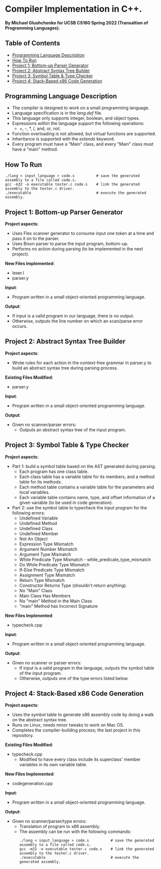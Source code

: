 # Compiler Implementation in C++.
#### By Michael Glushchenko for UCSB CS160 Spring 2022 (Transaltion of Programming Languages).

## Table of Contents
* [Programming Language Description](https://github.com/mglush/code_generation/blob/main/README.md#programming-language-description)
* [How To Run](https://github.com/mglush/code_generation/blob/main/README.md#how-to-run)
* [Project 1: Bottom-up Parser Generator](https://github.com/mglush/code_generation/blob/main/README.md#project-1-bottom-up-parser-generator)
* [Project 2: Abstract Syntax Tree Builder](https://github.com/mglush/code_generation/blob/main/README.md#project-2-abstract-syntax-tree-builder)
* [Project 3: Symbol Table & Type Checker](https://github.com/mglush/code_generation/blob/main/README.md#project-3-symbol-table-type-checker)
* [Project 4: Stack-Based x86 Code Generation](https://github.com/mglush/code_generation/blob/main/README.md#project-4-stack-based-x86-code-generation)

## Programming Language Description
  - The compiler is designed to work on a small programming language.
  - Language specification is in the *lang.def* file.
  - This language only supports integer, boolean, and object types.
  - Expressions within the language support the following operations:
    - +, -, *, /, and, or, not.
  - Function overloading is not allowed, but virtual functions are supported.
  - Inheritance is supported with the *extends* keyword.
  - Every program must have a "Main" class, and every "Main" class must have a "main" method.

## How To Run
~~~
./lang < input_language > code.s          # save the generated assembly to a file called code.s.
gcc -m32 -o executable tester.c code.s    # link the generated assembly to the tester.c driver.
./executable                              # execute the generated assembly.
~~~

## Project 1: Bottom-up Parser Generator
**Project aspects**:
  - Uses Flex scanner generator to consume input one token at a time and pass it on to the parser.
  - Uses Bison parser to parse the input program, bottom-up.
  - Performs no action during parsing (to be implemented in the next project).

**New Files Implemented**:
  - lexer.l
  - parser.y

**Input**:
  - Program written in a small object-oriented programming language.

**Output**:
  - If input is a valid program in our language, there is no output.
  - Otherwise, outputs the line number on which an scan/parse error occurs.

## Project 2: Abstract Syntax Tree Builder
**Project aspects**:
  - Wrote rules for each action in the context-free grammar in parser.y to build an abstract syntax tree during parsing process.

**Existing Files Modified**:
  - parser.y

**Input**:
  - Program written in a small object-oriented programming language.

**Output**:
  - Given no scanner/parser errors:
    - Outputs an abstract syntax tree of the input program.

## Project 3: Symbol Table & Type Checker
**Project aspects**:
  - Part 1: build a symbol table based on the AST generated during parsing.
    - Each program has one class table.
    - Each class table has a variable table for its members, and a method table for its methods.
    - Each method table contains a variable table for the parameters and local variables.
    - Each variable table contains name, type, and offset information of a given variable (to be used in code generation).
  - Part 2: use the symbol table to typecheck the input program for the following errors:
    - Undefined Variable
    - Undefined Method
    - Undefined Class
    - Undefined Member
    - Not An Object
    - Expression Type Mismatch
    - Argument Number Mismatch
    - Argument Type Mismatch
    - While Predicate Type Mismatch - while_predicate_type_mismatch
    - Do While Predicate Type Mismatch
    - If-Else Predicate Type Mismatch
    - Assignment Type Mismatch
    - Return Type Mismatch
    - Constructor Returns Type (shouldn't return anything).
    - No "Main" Class
    - Main Class Has Members
    - No "main" Method in the Main Class
    - "main" Method has Incorrect Signature

**New Files Implenented**:
  - typecheck.cpp

**Input**:
  - Program written in a small object-oriented programming language.

**Output**:
  - Given no scanner or parser errors:
    - If input is a valid program in the language, outputs the symbol table of the input program.
    - Otherwise, outputs one of the type errors listed below.

## Project 4: Stack-Based x86 Code Generation
**Project aspects**:
  - Uses the symbol table to generate x86 assembly code by doing a walk on the abstract syntax tree.
  - Runs on Linux, needs minor tweaks to work on Mac OS.
  - Completes the compiler-building process; the last project in this repository.

**Existing Files Modified**:
  - typecheck.cpp
    - Modified to have every class include its superclass' member variables in its own variable table.

**New Files Implemented**:
  - codegeneration.cpp

**Input**:
  - Program written in a small object-oriented programming language.

**Output**:
  - Given no scanner/parser/type errors:
    - Translation of program to x86 assembly.
    - The assembly can be run with the following commands:
      ~~~
      ./lang < input_language > code.s          # save the generated assembly to a file called code.s.
      gcc -m32 -o executable tester.c code.s    # link the generated assembly to the tester.c driver.
      ./executable                              # execute the generated assembly.
      ~~~
